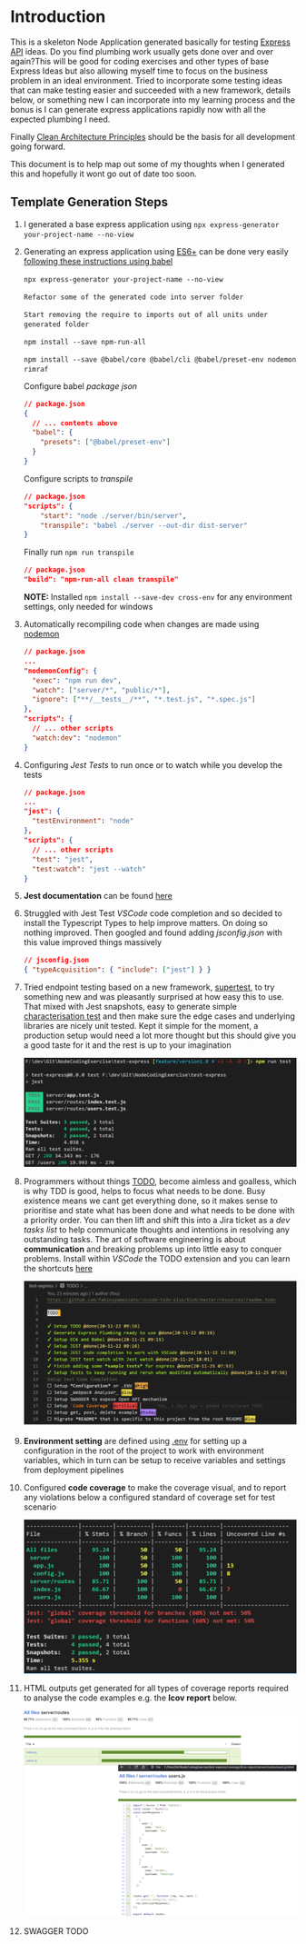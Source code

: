 # Introduction

This is a skeleton Node Application generated basically for testing [Express API](https://expressjs.com/en/api.html) ideas. Do you find plumbing work usually gets done over and over again?This will be good for coding exercises and other types of base Express Ideas but also allowing myself time to focus on the business problem in an ideal environment. Tried to incorporate some testing ideas that can make testing easier and succeeded with a new framework, details below,  or something new I can incorporate into my learning process and the bonus is I can generate express applications rapidly now with all the expected plumbing I need. 

Finally [Clean Architecture Principles](https://medium.com/@danielkao/summary-of-clean-architecture-i-910d1ebdc60b) should be the basis for all development going forward.

This document is to help map out some of my thoughts when I generated this and hopefully it wont go out of date too soon.

## Template Generation Steps

1. I generated a base express application using `npx express-generator your-project-name --no-view`

2. Generating an express application using [ES6+](https://www.greycampus.com/blog/programming/java-script-versions) can be done very easily [following these instructions using babel](https://www.freecodecamp.org/news/how-to-enable-es6-and-beyond-syntax-with-node-and-express-68d3e11fe1ab/)

   `npx express-generator your-project-name --no-view`

   `Refactor some of the generated code into server folder`

   `Start removing the require to imports out of all units under generated folder`

   `npm install --save npm-run-all`

   `npm install --save @babel/core @babel/cli @babel/preset-env nodemon rimraf`

   Configure babel _package json_

   ```json
   // package.json
   {
     // ... contents above
     "babel": {
       "presets": ["@babel/preset-env"]
     }
   }
   ```

   Configure scripts to _transpile_

   ```json
   // package.json
   "scripts": {
       "start": "node ./server/bin/server",
       "transpile": "babel ./server --out-dir dist-server"
   }

   ```

   Finally run `npm run transpile`

   ```json
   // package.json
   "build": "npm-run-all clean transpile"
   ```

   **NOTE:** Installed `npm install --save-dev cross-env` for any environment settings, only needed for windows

3. Automatically recompiling code when changes are made using [nodemon](https://github.com/remy/nodemon)

   ```json
   // package.json
   ...
   "nodemonConfig": {
     "exec": "npm run dev",
     "watch": ["server/*", "public/*"],
     "ignore": ["**/__tests__/**", "*.test.js", "*.spec.js"]
   },
   "scripts": {
     // ... other scripts
     "watch:dev": "nodemon"
   }
   ```

4. Configuring _Jest Tests_ to run once or to watch while you develop the tests

   ```json
   // package.json
   ...
   "jest": {
     "testEnvironment": "node"
   },
   "scripts": {
     // ... other scripts
     "test": "jest",
     "test:watch": "jest --watch"
   }
   ```

5. **Jest documentation** can be found [here](https://jestjs.io/docs/en/getting-started)

6. Struggled with Jest Test *VSCode* code completion and so decided to install the Typescript Types to help improve matters. On doing so nothing improved. Then googled and found adding *jsconfig.json* with this value improved things massively

   ```json
   // jsconfig.json
   { "typeAcquisition": { "include": ["jest"] } }
   ```

7. Tried endpoint testing based on a new framework, [supertest](https://zellwk.com/blog/endpoint-testing/), to try something new and was pleasantly surprised at how easy this to use. That mixed with Jest snapshots, easy to generate simple [characterisation test](https://en.wikipedia.org/wiki/Characterization_test) and then make sure the edge cases and underlying libraries are nicely unit tested.  Kept it simple for the moment, a production setup would need a lot more thought but this should give you a good taste for it and the rest is up to your imagination

   <img src="./readme-images/supertest-sample.png" alt="Test output" style="zoom:80%;" />

8. Programmers without things [TODO](https://github.com/fabiospampinato/vscode-todo-plus), become aimless and goalless, which is why TDD is good, helps to focus what needs to be done. Busy existence means we cant get everything done, so it makes sense to prioritise and state what has been done and what needs to be done with a priority order. You can then lift and shift this into a Jira ticket as a *dev tasks list* to help communicate thoughts and intentions in resolving any outstanding tasks. The art of software engineering is about **communication** and breaking problems up into little easy to conquer problems. Install within *VSCode* the TODO extension and you can learn the shortcuts [here](https://github.com/fabiospampinato/vscode-todo-plus/blob/master/resources/readme.todo)

   <img src="./readme-images/todo-sample.png" alt="TODO example" style="zoom: 67%;" />

9. **Environment setting** are defined using [.env](https://medium.com/the-node-js-collection/making-your-node-js-work-everywhere-with-environment-variables-2da8cdf6e786) for setting up a configuration in the root of the project to work with environment variables, which in turn can be setup to receive variables and settings from deployment pipelines

10. Configured **code coverage** to make the coverage visual, and to report any violations below a configured standard  of coverage set for test scenario

    ![Coverage](readme-images/codecoverage-sample.png)

11. HTML outputs get generated for all types of coverage reports required to analyse the code examples e.g. the **lcov report** below.

    ![LCOV Report](readme-images/lcov-report-sample.png)

12. SWAGGER TODO

